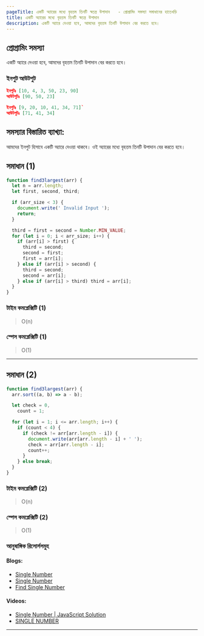 ```yaml
---
pageTitle: একটি অ্যারের মধ্যে বৃহত্তম তিনটি স্বতন্ত্র উপাদান   - প্রোগ্রামিং সমস্যা সমাধানের হাতেখড়ি
title: একটি অ্যারের মধ্যে বৃহত্তম তিনটি স্বতন্ত্র উপাদান
description: একটি অ্যারে দেওয়া হবে, আমদের বৃহত্তম তিনটি উপাদান বের করতে হবে।
---
```


## প্রোগ্রামিং সমস্যা

একটি অ্যারে দেওয়া হবে, আমদের বৃহত্তম তিনটি উপাদান বের করতে হবে।

### ইনপুট আউটপুট

```json
ইনপুটঃ [10, 4, 3, 50, 23, 90]
আউটপুটঃ [90, 50, 23]

ইনপুটঃ [9, 20, 10, 41, 34, 71]`
আউটপুটঃ [71, 41, 34]

```

## সমস্যার বিস্তারিত ব্যাখ্যা:

আমদের ইনপুট হিসাবে একটি অ্যারে দেওয়া থাকবে। ওই অ্যারের মধ্যে বৃহত্তম তিনটি উপাদান বের করতে হবে।

## সমাধান (1)

```js
function find3largest(arr) {
  let n = arr.length;
  let first, second, third;

  if (arr_size < 3) {
    document.write(' Invalid Input ');
    return;
  }

  third = first = second = Number.MIN_VALUE;
  for (let i = 0; i < arr_size; i++) {
    if (arr[i] > first) {
      third = second;
      second = first;
      first = arr[i];
    } else if (arr[i] > second) {
      third = second;
      second = arr[i];
    } else if (arr[i] > third) third = arr[i];
  }
}
```

### টাইম কমপ্লেক্সিটি (1)

> O(n)

### স্পেস কমপ্লেক্সিটি (1)

> O(1)

---

## সমাধান (2)

```js
function find3largest(arr) {
  arr.sort((a, b) => a - b);

  let check = 0,
    count = 1;

  for (let i = 1; i <= arr.length; i++) {
    if (count < 4) {
      if (check != arr[arr.length - i]) {
        document.write(arr[arr.length - i] + ' ');
        check = arr[arr.length - i];
        count++;
      }
    } else break;
  }
}
```

### টাইম কমপ্লেক্সিটি (2)

> O(n)

### স্পেস কমপ্লেক্সিটি (2)

> O(1)

### আনুষাঙ্গিক রিসোর্সসমুহ

#### Blogs:

- [Single Number](https://leetcode.com/problems/single-number/)
- [Single Number](https://dev.to/akhilpokle/single-number-166f)
- [Find Single Number](https://javascript.plainenglish.io/leetcode-algorithm-challenges-single-number-302e14e08a66)

#### Videos:

- [Single Number | JavaScript Solution](https://www.youtube.com/watch?v=4niJ0_SUi-c)
- [SINGLE NUMBER](https://www.youtube.com/watch?v=XzQSPg6LFyY)

---

